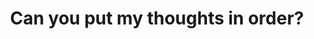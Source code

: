 ---
layout: post
title: Can you put my thoughts in order?
category: art
image: /img/thoughtsMain.png
---